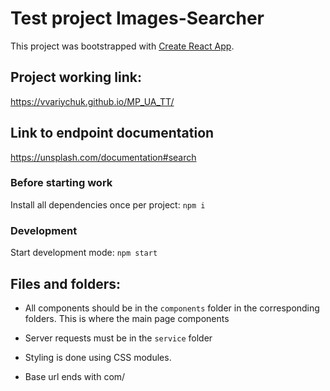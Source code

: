 # Test project Images-Searcher

This project was bootstrapped with [Create React App](https://github.com/facebook/create-react-app).

## Project working link:

https://vvariychuk.github.io/MP_UA_TT/

## Link to endpoint documentation

https://unsplash.com/documentation#search

### Before starting work

Install all dependencies once per project: `npm i`

### Development

Start development mode: `npm start`

## Files and folders:

-   All components should be in the `components` folder in the corresponding folders. This is where the main page
    components

-   Server requests must be in the `service` folder

-   Styling is done using CSS modules.

-   Base url ends with com/
